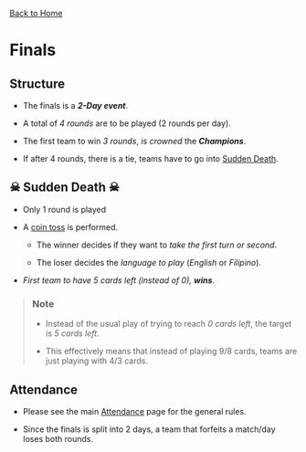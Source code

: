[Back to Home](./README.md)

# Finals

## Structure

- The finals is a _**2-Day event**_.

- A total of _4 rounds_ are to be played (2 rounds per day).

- The first team to win _3 rounds_, is _crowned_ the _**Champions**_.

- If after 4 rounds, there is a tie, teams have to go into [Sudden Death](#☠-sudden-death-☠).

## ☠ Sudden Death ☠

- Only 1 round is played

- A [coin toss](https://www.google.com/search?sxsrf=ALeKk03n1Vgo4i8_8FMhZgtXSM5KSszctw%3A1605612873323&ei=SbWzX4moE6TKmAWQ_4_AAg&q=coin+toss&oq=coin+toss&gs_lcp=CgZwc3ktYWIQAzIECCMQJzIFCAAQyQMyAggAMgIIADICCAAyAggAMgIIADICCAAyAggAMgIIADoECAAQRzoKCAAQyQMQFBCHAlDr9b4FWMP5vgVgtfq-BWgAcAJ4AIABVYgBxQKSAQE0mAEAoAEBqgEHZ3dzLXdpesgBCMABAQ&sclient=psy-ab&ved=0ahUKEwjJ8NeHvontAhUkJaYKHZD_AygQ4dUDCA0&uact=5) is performed.

  - The winner decides if they want to _take the first turn or second_.

  - The loser decides the _language to play_ (_English_ or _Filipino_).

- _First team to have 5 cards left (instead of 0), **wins**_.

> ### Note
>
> - Instead of the usual play of trying to reach _0 cards left_, the target is _5 cards left_.
>
> - This effectively means that instead of playing 9/8 cards, teams are just playing with 4/3 cards.

## Attendance

- Please see the main [Attendance](./attendance.md) page for the general rules.

- Since the finals is split into 2 days, a team that forfeits a match/day loses both rounds.
